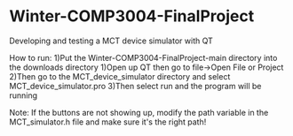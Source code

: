 # Winter-COMP3004-FinalProject
Developing and testing a MCT device simulator with QT 

How to run:
1)Put the Winter-COMP3004-FinalProject-main directory into the downloads directory
1)Open up QT then go to file->Open File or Project
2)Then go to the MCT_device_simulator directory and select MCT_device_simulator.pro
3)Then select run and the program will be running

Note: If the buttons are not showing up, modify the path variable in the MCT_simulator.h file and make sure it's the right path!

